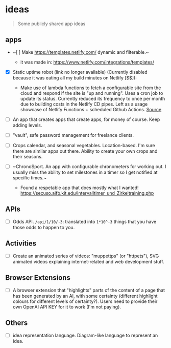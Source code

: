 # ideas

> Some publicly shared app ideas

## apps

- ~[ ] Make https://templates.netlify.com/ dynamic and filterable.~

  - it was made in: https://www.netlify.com/integrations/templates/

- [x] Static uptime robot (link no longer available) (Currently disabled because it was eating all my build minutes on Netlify [$$]):

  - Make use of lambda functions to fetch a configurable site from the cloud and respond if the site is "up and running". Uses a cron job to update its status. Currently reduced its frequency to once per month due to building costs in the Netlify CD pipes. Left as a usage showcase of Netlify Functions + scheduled Github Actions. [Source](https://github.com/gangsthub/static-uptime-robot)

- [ ] An app that creates apps that create apps, for money of course. Keep adding levels.

- [ ] "vault", safe password management for freelance clients.

- [ ] Crops calendar, and seasonal vegetables. Location-based. I'm sure there are similar apps out there. Ability to create your own crops and their seasons.

- [ ] ~ChronoSport. An app with configurable chronometers for working out. I usually miss the ability to set milestones in a timer so I get notified at specific times.~
   - Found a respetable app that does mostly what I wanted! https://secuso.aifb.kit.edu/Intervalltimer_und_Zirkeltraining.php

## APIs

- [ ] Odds API. `/api/1/10/-3`: translated into `1*10^-3` things that you have those odds to happen to you.

## Activities

- [ ] Create an animated series of videos: "muppettps" (or "httpets"), SVG animated videos explaining internet-related and web development stuff.

## Browser Extensions

- [ ] A browser extension that "highlights" parts of the content of a page that has been generated by an AI, with some certainty (different highlight colours for different levels of certainty?). Users need to provide their own OpenAI API KEY for it to work (I'm not paying).

## Others

- [ ] idea representation language. Diagram-like language to represent an idea.
